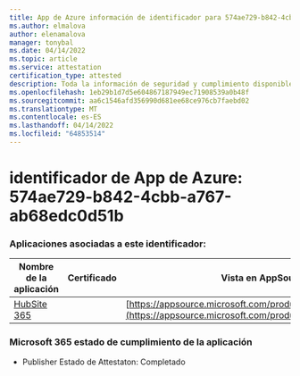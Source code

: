 ```yaml
---
title: App de Azure información de identificador para 574ae729-b842-4cbb-a767-ab68edc0d51b
ms.author: elmalova
author: elenamalova
manager: tonybal
ms.date: 04/14/2022
ms.topic: article
ms.service: attestation
certification_type: attested
description: Toda la información de seguridad y cumplimiento disponible para 574ae729-b842-4cbb-a767-ab68edc0d51b.
ms.openlocfilehash: 1eb29b1d7d5e604867187949ec71908539a0b48f
ms.sourcegitcommit: aa6c1546afd356990d681ee68ce976cb7faebd02
ms.translationtype: MT
ms.contentlocale: es-ES
ms.lasthandoff: 04/14/2022
ms.locfileid: "64853514"
---
```

# <a name="azure-app-id-574ae729-b842-4cbb-a767-ab68edc0d51b"></a>identificador de App de Azure: 574ae729-b842-4cbb-a767-ab68edc0d51b


### <a name="apps-associated-with-this-id"></a>Aplicaciones asociadas a este identificador:
| **Nombre de la aplicación** | **Certificado** | **Vista en AppSource** |
|--------------|---------------|-----------------------|
| [HubSite 365](../forward/WA200003704.md) |  | [https://appsource.microsoft.com/product/office/WA200003704](https://appsource.microsoft.com/product/office/WA200003704) |

### <a name="microsoft-365-app-compliance-status"></a>Microsoft 365 estado de cumplimiento de la aplicación
- Publisher Estado de Attestaton: Completado

